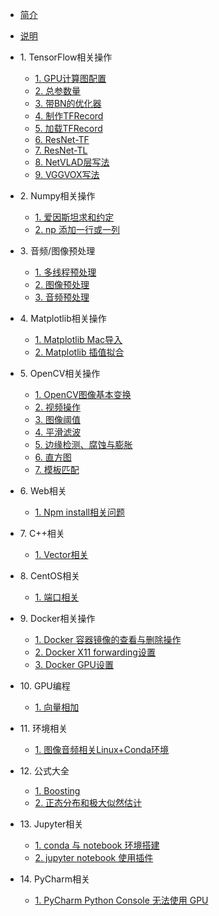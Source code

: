 * [简介]()
* [说明](./README.md)
* 1\. TensorFlow相关操作
    * [1. GPU计算图配置](tensorflow/1.md)
    * [2. 总参数量](tensorflow/2.md)
    * [3. 带BN的优化器](tensorflow/3.md)
    * [4. 制作TFRecord](tensorflow/4.md)
    * [5. 加载TFRecord](tensorflow/5.md)
    * [6. ResNet-TF](tensorflow/6.md)
    * [7. ResNet-TL](tensorflow/7.md)
    * [8. NetVLAD层写法](tensorflow/8.md)
    * [9. VGGVOX写法](tensorflow/9.md)
* 2\. Numpy相关操作
    * [1. 爱因斯坦求和约定](numpy/1.md)
    * [2. np 添加一行或一列](numpy/2.md)
* 3\. 音频\/图像预处理
    * [1. 多线程预处理](preprocessing/1.md)
    * [2. 图像预处理](preprocessing/2.md)
    * [3. 音频预处理](preprocessing/3.md)
* 4\. Matplotlib相关操作
    * [1. Matplotlib Mac导入](matplotlib/1.md)
    * [2. Matplotlib 插值拟合](matplotlib/2.md)
* 5\. OpenCV相关操作
    * [1. OpenCV图像基本变换](opencv/1.md)
    * [2. 视频操作](opencv/2.md)
    * [3. 图像阈值](opencv/3.md)
    * [4. 平滑滤波](opencv/4.md)
    * [5. 边缘检测、腐蚀与膨胀](opencv/5.md)
    * [6. 直方图](opencv/6.md)
    * [7. 模板匹配](opencv/7.md)

* 6\. Web相关
    * [1. Npm install相关问题](web/1.md)
    
* 7\. C++相关
    * [1. Vector相关](cpp/1.md)

* 8\. CentOS相关
    * [1. 端口相关](centos/1.md)

* 9\. Docker相关操作
    * [1. Docker 容器镜像的查看与删除操作](docker/1.md)
    * [2. Docker X11 forwarding设置](docker/2.md)
    * [3. Docker GPU设置](docker/3.md)

* 10\. GPU编程
    * [1. 向量相加](gpu/1.md)

* 11\. 环境相关
    * [1. 图像音频相关Linux+Conda环境](env/1.md)

* 12\. 公式大全
    * [1. Boosting](formula/1.md)
    * [2. 正态分布和极大似然估计](formula/2.md)
    
* 13\. Jupyter相关
    * [1. conda 与 notebook 环境搭建](jupyter/1.md)
    * [2. jupyter notebook 使用插件](jupyter/2.md)

* 14\. PyCharm相关
    * [1. PyCharm Python Console 无法使用 GPU](pycharm/1.md)